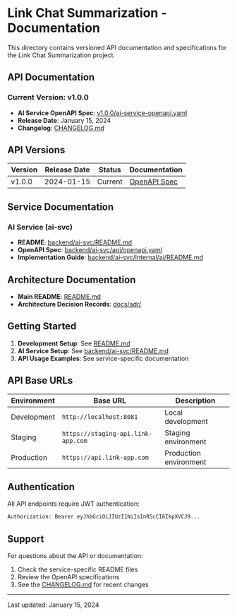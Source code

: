 # Link Chat Summarization - Documentation

This directory contains versioned API documentation and specifications for the Link Chat Summarization project.

## API Documentation

### Current Version: v1.0.0

- **AI Service OpenAPI Spec**: [v1.0.0/ai-service-openapi.yaml](./api/v1.0.0/ai-service-openapi.yaml)
- **Release Date**: January 15, 2024
- **Changelog**: [CHANGELOG.md](../CHANGELOG.md)

## API Versions

| Version | Release Date | Status | Documentation |
|---------|--------------|---------|---------------|
| v1.0.0 | 2024-01-15 | Current | [OpenAPI Spec](./api/v1.0.0/ai-service-openapi.yaml) |

## Service Documentation

### AI Service (ai-svc)
- **README**: [backend/ai-svc/README.md](../backend/ai-svc/README.md)
- **OpenAPI Spec**: [backend/ai-svc/api/openapi.yaml](../backend/ai-svc/api/openapi.yaml)
- **Implementation Guide**: [backend/ai-svc/internal/ai/README.md](../backend/ai-svc/internal/ai/README.md)

## Architecture Documentation

- **Main README**: [README.md](../README.md)
- **Architecture Decision Records**: [docs/adr/](../docs/adr/)

## Getting Started

1. **Development Setup**: See [README.md](../README.md#quick-start)
2. **AI Service Setup**: See [backend/ai-svc/README.md](../backend/ai-svc/README.md#quick-start)
3. **API Usage Examples**: See service-specific documentation

## API Base URLs

| Environment | Base URL | Description |
|-------------|----------|-------------|
| Development | `http://localhost:8081` | Local development |
| Staging | `https://staging-api.link-app.com` | Staging environment |
| Production | `https://api.link-app.com` | Production environment |

## Authentication

All API endpoints require JWT authentication:

```bash
Authorization: Bearer eyJhbGciOiJIUzI1NiIsInR5cCI6IkpXVCJ9...
```

## Support

For questions about the API or documentation:

1. Check the service-specific README files
2. Review the OpenAPI specifications
3. See the [CHANGELOG.md](../CHANGELOG.md) for recent changes

---

Last updated: January 15, 2024

